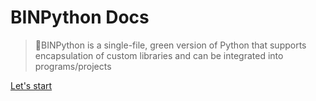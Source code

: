 <!-- _coverpage.md -->

# BINPython Docs

> 💪BINPython is a single-file, green version of Python that supports encapsulation of custom libraries and can be integrated into programs/projects



[Let's start](/README.md)